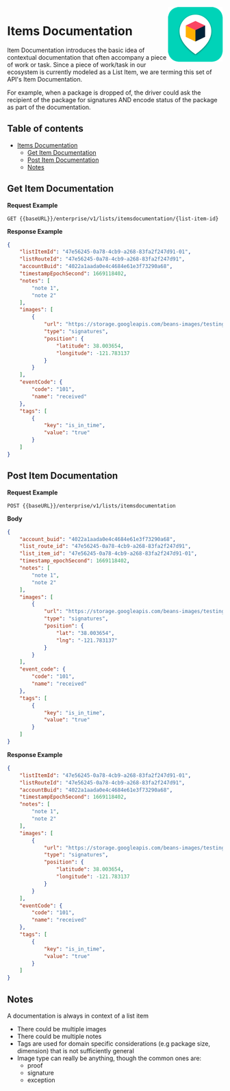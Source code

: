 

<img src="../../assets/images/beans-128x128.png" align="right" />

# Items Documentation

Item Documentation introduces the basic idea of contextual documentation that often accompany a piece of work or task. Since a piece of work/task in our ecosystem is currently modeled as a List Item, we are terming this set of API's Item Documentation.

For example, when a package is dropped of, the driver could ask the recipient of the package for signatures AND encode status of the package as part of the documentation.

## Table of contents

- [Items Documentation](#items-documentation)
  - [Get Item Documentation](#get-item-documentation)
  - [Post Item Documentation](#post-item-documentation)
  - [Notes](#notes)

## Get Item Documentation

**Request Example**

```
GET {{baseURL}}/enterprise/v1/lists/itemsdocumentation/{list-item-id}
```

**Response Example**

```json
{
    "listItemId": "47e56245-0a78-4cb9-a268-83fa2f247d91-01",
    "listRouteId": "47e56245-0a78-4cb9-a268-83fa2f247d91",
    "accountBuid": "4022a1aada0e4c4684e61e3f73290a68",
    "timestampEpochSecond": 1669118402,
    "notes": [
        "note 1",
        "note 2"
    ],
    "images": [
        {
            "url": "https://storage.googleapis.com/beans-images/testing/small/2022-11-22/2022-11-22_b27d61c6-21d8-4188-a0e2-f184360907d2.png",
            "type": "signatures",
            "position": {
                "latitude": 38.003654,
                "longitude": -121.783137
            }
        }
    ],
    "eventCode": {
        "code": "101",
        "name": "received"
    },
    "tags": [
        {
            "key": "is_in_time",
            "value": "true"
        }
    ]
}
```

## Post Item Documentation

**Request Example**

```
POST {{baseURL}}/enterprise/v1/lists/itemsdocumentation
```

**Body**

```json
{
    "account_buid": "4022a1aada0e4c4684e61e3f73290a68",
    "list_route_id": "47e56245-0a78-4cb9-a268-83fa2f247d91",
    "list_item_id": "47e56245-0a78-4cb9-a268-83fa2f247d91-01",
    "timestamp_epochSecond": 1669118402,
    "notes": [
        "note 1",
        "note 2"
    ],
    "images": [
        {
            "url": "https://storage.googleapis.com/beans-images/testing/small/2022-11-22/2022-11-22_b27d61c6-21d8-4188-a0e2-f184360907d2.png",
            "type": "signatures",
            "position": {
                "lat": "38.003654",
                "lng": "-121.783137"
            }
        }
    ],
    "event_code": {
        "code": "101",
        "name": "received"
    },
    "tags": [
        {
            "key": "is_in_time",
            "value": "true"
        }
    ]
}
```



**Response Example**
```json
{
    "listItemId": "47e56245-0a78-4cb9-a268-83fa2f247d91-01",
    "listRouteId": "47e56245-0a78-4cb9-a268-83fa2f247d91",
    "accountBuid": "4022a1aada0e4c4684e61e3f73290a68",
    "timestampEpochSecond": 1669118402,
    "notes": [
        "note 1",
        "note 2"
    ],
    "images": [
        {
            "url": "https://storage.googleapis.com/beans-images/testing/small/2022-11-22/2022-11-22_b27d61c6-21d8-4188-a0e2-f184360907d2.png",
            "type": "signatures",
            "position": {
                "latitude": 38.003654,
                "longitude": -121.783137
            }
        }
    ],
    "eventCode": {
        "code": "101",
        "name": "received"
    },
    "tags": [
        {
            "key": "is_in_time",
            "value": "true"
        }
    ]
}
```

## Notes

A documentation is always in context of a list item
- There could be multiple images
- There could be multiple notes
- Tags are used for domain specific considerations (e.g package size, dimension) that is not sufficiently general
- Image type can really be anything, though the common ones are:
  - proof
  - signature
  - exception